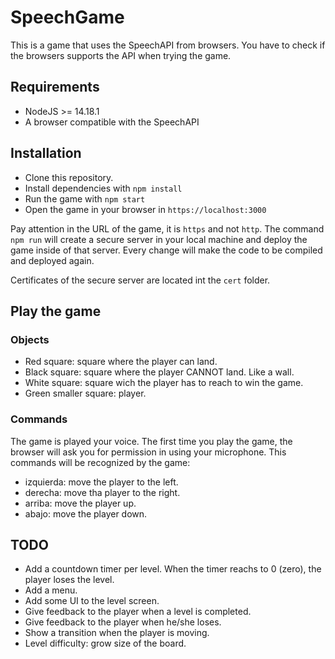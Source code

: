 # SpeechGame

This is a game that uses the SpeechAPI from browsers. You have to check if the browsers supports the API when trying the game.

## Requirements

- NodeJS >= 14.18.1
- A browser compatible with the SpeechAPI


## Installation

- Clone this repository.
- Install dependencies with `npm install`
- Run the game with `npm start`
- Open the game in your browser in `https://localhost:3000`

Pay attention in the URL of the game, it is `https` and not `http`. The command `npm run` will create a secure server in your local machine and deploy the game inside of that server. Every change will make the code to be compiled and deployed again.

Certificates of the secure server are located int the `cert` folder.

## Play the game

### Objects
- Red square: square where the player can land.
- Black square: square where the player CANNOT land. Like a wall.
- White square: square wich the player has to reach to win the game.
- Green smaller square: player.

### Commands

The game is played your voice. The first time you play the game, the browser will ask you for permission in using your microphone. This commands will be recognized by the game:

- izquierda: move the player to the left.
- derecha: move tha player to the right.
- arriba: move the player up.
- abajo: move the player down.


## TODO
- Add a countdown timer per level. When the timer reachs to 0 (zero), the player loses the level.
- Add a menu.
- Add some UI to the level screen.
- Give feedback to the player when a level is completed.
- Give feedback to the player when he/she loses.
- Show a transition when the player is moving.
- Level difficulty: grow size of the board.
